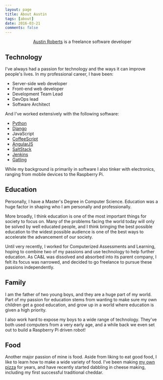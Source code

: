 ```yaml
---
layout: page
title: About Austin
tags: [about]
date: 2016-03-21
comments: false
---
```


<center><a href="/">Austin Roberts</a> is a freelance software developer</center>

## Technology

I've always had a passion for technology and the ways it can improve people's lives. In my professional career, I have been:

* Server-side web developer
* Front-end web developer
* Development Team Lead
* DevOps lead
* Software Architect

And I've worked extensively with the following software:

* [Python](https://www.python.org/)
* [Django](https://www.djangoproject.com/)
* JavaScript
* [CoffeeScript](http://coffeescript.org/)
* [AngularJS](https://angularjs.org/)
* [SaltStack](https://saltstack.com/)
* [Jenkins](https://jenkins.io/)
* [Gatling](http://gatling.io/)

While my background is primarily in software I also tinker with electronics,
ranging from mobile devices to the Raspberry Pi.

## Education

Personally, I have a Master's Degree in Computer Science. Education was a huge
factor in shaping who I am personally and professionally.

More broadly, I think education is one of the most important things for society
to focus on. Many of the problems facing the world today will only be solved by
well educated people, and I think bringing the best possible education to the
widest possible audience is one of the best ways to accelerate the advancement
of our society.

Until very recently, I worked for Computerized Assessments and Learning, hoping
to combine two of my passions and use technology to help further education. As
CA&L was dissolved and absorbed into its parent company, I felt its focus was
narrowed, and decided to go freelance to pursue these passions independently.

## Family

I am the father of two young boys, and they are a huge part of my world. Part
of my passion for education stems from wanting to make sure my own children get
a good education, and grow up in a world where education is given a high
priority.

I also work hard to expose my boys to a wide range of technology. They've both
used computers from a very early age, and a while back we even set out to build
a Raspberry Pi driven robot!

## Food

Another major passion of mine is food. Aside from liking to eat good food, I
like to learn how to make a wide variety of food. I've been making [my own pizza](http://scratch.ausiv.com/recipe/pizza/2015/06/26/austins-signature-pizza.html)
for years, and have recently started dabbling in cheese making, including my
first successful traditional cheddar.

